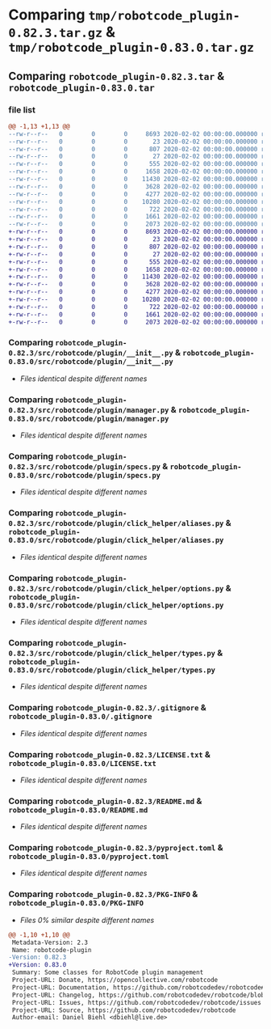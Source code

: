 # Comparing `tmp/robotcode_plugin-0.82.3.tar.gz` & `tmp/robotcode_plugin-0.83.0.tar.gz`

## Comparing `robotcode_plugin-0.82.3.tar` & `robotcode_plugin-0.83.0.tar`

### file list

```diff
@@ -1,13 +1,13 @@
--rw-r--r--   0        0        0     8693 2020-02-02 00:00:00.000000 robotcode_plugin-0.82.3/src/robotcode/plugin/__init__.py
--rw-r--r--   0        0        0       23 2020-02-02 00:00:00.000000 robotcode_plugin-0.82.3/src/robotcode/plugin/__version__.py
--rw-r--r--   0        0        0      807 2020-02-02 00:00:00.000000 robotcode_plugin-0.82.3/src/robotcode/plugin/manager.py
--rw-r--r--   0        0        0       27 2020-02-02 00:00:00.000000 robotcode_plugin-0.82.3/src/robotcode/plugin/py.typed
--rw-r--r--   0        0        0      555 2020-02-02 00:00:00.000000 robotcode_plugin-0.82.3/src/robotcode/plugin/specs.py
--rw-r--r--   0        0        0     1658 2020-02-02 00:00:00.000000 robotcode_plugin-0.82.3/src/robotcode/plugin/click_helper/aliases.py
--rw-r--r--   0        0        0    11430 2020-02-02 00:00:00.000000 robotcode_plugin-0.82.3/src/robotcode/plugin/click_helper/options.py
--rw-r--r--   0        0        0     3628 2020-02-02 00:00:00.000000 robotcode_plugin-0.82.3/src/robotcode/plugin/click_helper/types.py
--rw-r--r--   0        0        0     4277 2020-02-02 00:00:00.000000 robotcode_plugin-0.82.3/.gitignore
--rw-r--r--   0        0        0    10280 2020-02-02 00:00:00.000000 robotcode_plugin-0.82.3/LICENSE.txt
--rw-r--r--   0        0        0      722 2020-02-02 00:00:00.000000 robotcode_plugin-0.82.3/README.md
--rw-r--r--   0        0        0     1661 2020-02-02 00:00:00.000000 robotcode_plugin-0.82.3/pyproject.toml
--rw-r--r--   0        0        0     2073 2020-02-02 00:00:00.000000 robotcode_plugin-0.82.3/PKG-INFO
+-rw-r--r--   0        0        0     8693 2020-02-02 00:00:00.000000 robotcode_plugin-0.83.0/src/robotcode/plugin/__init__.py
+-rw-r--r--   0        0        0       23 2020-02-02 00:00:00.000000 robotcode_plugin-0.83.0/src/robotcode/plugin/__version__.py
+-rw-r--r--   0        0        0      807 2020-02-02 00:00:00.000000 robotcode_plugin-0.83.0/src/robotcode/plugin/manager.py
+-rw-r--r--   0        0        0       27 2020-02-02 00:00:00.000000 robotcode_plugin-0.83.0/src/robotcode/plugin/py.typed
+-rw-r--r--   0        0        0      555 2020-02-02 00:00:00.000000 robotcode_plugin-0.83.0/src/robotcode/plugin/specs.py
+-rw-r--r--   0        0        0     1658 2020-02-02 00:00:00.000000 robotcode_plugin-0.83.0/src/robotcode/plugin/click_helper/aliases.py
+-rw-r--r--   0        0        0    11430 2020-02-02 00:00:00.000000 robotcode_plugin-0.83.0/src/robotcode/plugin/click_helper/options.py
+-rw-r--r--   0        0        0     3628 2020-02-02 00:00:00.000000 robotcode_plugin-0.83.0/src/robotcode/plugin/click_helper/types.py
+-rw-r--r--   0        0        0     4277 2020-02-02 00:00:00.000000 robotcode_plugin-0.83.0/.gitignore
+-rw-r--r--   0        0        0    10280 2020-02-02 00:00:00.000000 robotcode_plugin-0.83.0/LICENSE.txt
+-rw-r--r--   0        0        0      722 2020-02-02 00:00:00.000000 robotcode_plugin-0.83.0/README.md
+-rw-r--r--   0        0        0     1661 2020-02-02 00:00:00.000000 robotcode_plugin-0.83.0/pyproject.toml
+-rw-r--r--   0        0        0     2073 2020-02-02 00:00:00.000000 robotcode_plugin-0.83.0/PKG-INFO
```

### Comparing `robotcode_plugin-0.82.3/src/robotcode/plugin/__init__.py` & `robotcode_plugin-0.83.0/src/robotcode/plugin/__init__.py`

 * *Files identical despite different names*

### Comparing `robotcode_plugin-0.82.3/src/robotcode/plugin/manager.py` & `robotcode_plugin-0.83.0/src/robotcode/plugin/manager.py`

 * *Files identical despite different names*

### Comparing `robotcode_plugin-0.82.3/src/robotcode/plugin/specs.py` & `robotcode_plugin-0.83.0/src/robotcode/plugin/specs.py`

 * *Files identical despite different names*

### Comparing `robotcode_plugin-0.82.3/src/robotcode/plugin/click_helper/aliases.py` & `robotcode_plugin-0.83.0/src/robotcode/plugin/click_helper/aliases.py`

 * *Files identical despite different names*

### Comparing `robotcode_plugin-0.82.3/src/robotcode/plugin/click_helper/options.py` & `robotcode_plugin-0.83.0/src/robotcode/plugin/click_helper/options.py`

 * *Files identical despite different names*

### Comparing `robotcode_plugin-0.82.3/src/robotcode/plugin/click_helper/types.py` & `robotcode_plugin-0.83.0/src/robotcode/plugin/click_helper/types.py`

 * *Files identical despite different names*

### Comparing `robotcode_plugin-0.82.3/.gitignore` & `robotcode_plugin-0.83.0/.gitignore`

 * *Files identical despite different names*

### Comparing `robotcode_plugin-0.82.3/LICENSE.txt` & `robotcode_plugin-0.83.0/LICENSE.txt`

 * *Files identical despite different names*

### Comparing `robotcode_plugin-0.82.3/README.md` & `robotcode_plugin-0.83.0/README.md`

 * *Files identical despite different names*

### Comparing `robotcode_plugin-0.82.3/pyproject.toml` & `robotcode_plugin-0.83.0/pyproject.toml`

 * *Files identical despite different names*

### Comparing `robotcode_plugin-0.82.3/PKG-INFO` & `robotcode_plugin-0.83.0/PKG-INFO`

 * *Files 0% similar despite different names*

```diff
@@ -1,10 +1,10 @@
 Metadata-Version: 2.3
 Name: robotcode-plugin
-Version: 0.82.3
+Version: 0.83.0
 Summary: Some classes for RobotCode plugin management
 Project-URL: Donate, https://opencollective.com/robotcode
 Project-URL: Documentation, https://github.com/robotcodedev/robotcode#readme
 Project-URL: Changelog, https://github.com/robotcodedev/robotcode/blob/main/CHANGELOG.md
 Project-URL: Issues, https://github.com/robotcodedev/robotcode/issues
 Project-URL: Source, https://github.com/robotcodedev/robotcode
 Author-email: Daniel Biehl <dbiehl@live.de>
```

